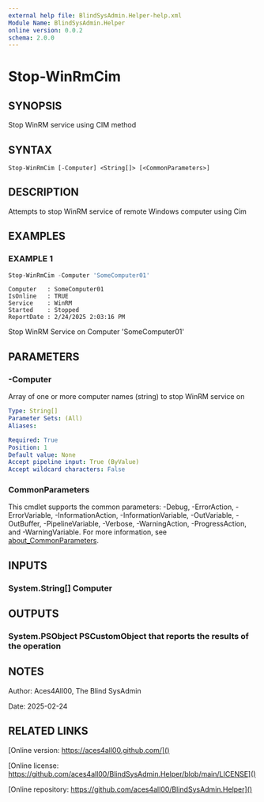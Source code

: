 ```yaml
---
external help file: BlindSysAdmin.Helper-help.xml
Module Name: BlindSysAdmin.Helper
online version: 0.0.2
schema: 2.0.0
---
```


# Stop-WinRmCim

## SYNOPSIS
Stop WinRM service using CIM method

## SYNTAX

```
Stop-WinRmCim [-Computer] <String[]> [<CommonParameters>]
```

## DESCRIPTION
Attempts to stop WinRM service of remote Windows computer using
Cim

## EXAMPLES

### EXAMPLE 1
```powershell
Stop-WinRmCim -Computer 'SomeComputer01'
```
```output
Computer   : SomeComputer01
IsOnline   : TRUE
Service    : WinRM
Started    : Stopped
ReportDate : 2/24/2025 2:03:16 PM
```

Stop WinRM Service on Computer 'SomeComputer01'

## PARAMETERS

### -Computer
Array of one or more computer names (string) to stop WinRM service on

```yaml
Type: String[]
Parameter Sets: (All)
Aliases:

Required: True
Position: 1
Default value: None
Accept pipeline input: True (ByValue)
Accept wildcard characters: False
```

### CommonParameters
This cmdlet supports the common parameters: -Debug, -ErrorAction, -ErrorVariable, -InformationAction, -InformationVariable, -OutVariable, -OutBuffer, -PipelineVariable, -Verbose, -WarningAction, -ProgressAction, and -WarningVariable. For more information, see [about_CommonParameters](http://go.microsoft.com/fwlink/?LinkID=113216).

## INPUTS

### System.String[]   Computer
## OUTPUTS

### System.PSObject   PSCustomObject that reports the results of the operation
## NOTES
Author: Aces4All00, The Blind SysAdmin

Date:   2025-02-24

## RELATED LINKS

[Online version: https://aces4all00.github.com/]()

[Online license: https://github.com/aces4all00/BlindSysAdmin.Helper/blob/main/LICENSE]()

[Online repository: https://github.com/aces4all00/BlindSysAdmin.Helper]()

